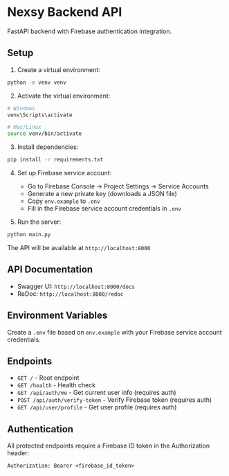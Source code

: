 # Nexsy Backend API

FastAPI backend with Firebase authentication integration.

## Setup

1. Create a virtual environment:
```bash
python -m venv venv
```

2. Activate the virtual environment:
```bash
# Windows
venv\Scripts\activate

# Mac/Linux
source venv/bin/activate
```

3. Install dependencies:
```bash
pip install -r requirements.txt
```

4. Set up Firebase service account:
   - Go to Firebase Console → Project Settings → Service Accounts
   - Generate a new private key (downloads a JSON file)
   - Copy `env.example` to `.env`
   - Fill in the Firebase service account credentials in `.env`

5. Run the server:
```bash
python main.py
```

The API will be available at `http://localhost:8000`

## API Documentation

- Swagger UI: `http://localhost:8000/docs`
- ReDoc: `http://localhost:8000/redoc`

## Environment Variables

Create a `.env` file based on `env.example` with your Firebase service account credentials.

## Endpoints

- `GET /` - Root endpoint
- `GET /health` - Health check
- `GET /api/auth/me` - Get current user info (requires auth)
- `POST /api/auth/verify-token` - Verify Firebase token (requires auth)
- `GET /api/user/profile` - Get user profile (requires auth)

## Authentication

All protected endpoints require a Firebase ID token in the Authorization header:
```
Authorization: Bearer <firebase_id_token>
```
